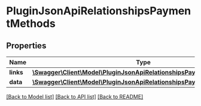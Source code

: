 # PluginJsonApiRelationshipsPaymentMethods

## Properties
Name | Type | Description | Notes
------------ | ------------- | ------------- | -------------
**links** | [**\Swagger\Client\Model\PluginJsonApiRelationshipsPaymentMethodsLinks**](PluginJsonApiRelationshipsPaymentMethodsLinks.md) |  | [optional] 
**data** | [**\Swagger\Client\Model\PluginJsonApiRelationshipsPaymentMethodsData[]**](PluginJsonApiRelationshipsPaymentMethodsData.md) |  | [optional] 

[[Back to Model list]](../../README.md#documentation-for-models) [[Back to API list]](../../README.md#documentation-for-api-endpoints) [[Back to README]](../../README.md)

